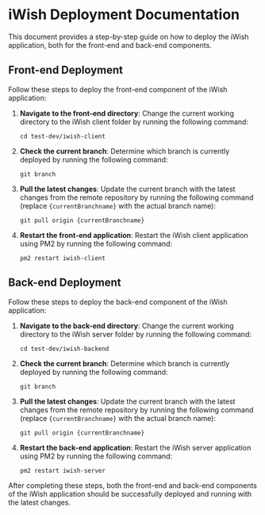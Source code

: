 # iWish Deployment Documentation

This document provides a step-by-step guide on how to deploy the iWish application, both for the front-end and back-end components.

## Front-end Deployment

Follow these steps to deploy the front-end component of the iWish application:

1. **Navigate to the front-end directory**: Change the current working directory to the iWish client folder by running the following command:

   ```
   cd test-dev/iwish-client
   ```

2. **Check the current branch**: Determine which branch is currently deployed by running the following command:

   ```
   git branch
   ```

3. **Pull the latest changes**: Update the current branch with the latest changes from the remote repository by running the following command (replace `{currentBranchname}` with the actual branch name):

   ```
   git pull origin {currentBranchname}
   ```

4. **Restart the front-end application**: Restart the iWish client application using PM2 by running the following command:

   ```
   pm2 restart iwish-client
   ```

## Back-end Deployment

Follow these steps to deploy the back-end component of the iWish application:

1. **Navigate to the back-end directory**: Change the current working directory to the iWish server folder by running the following command:

   ```
   cd test-dev/iwish-backend
   ```

2. **Check the current branch**: Determine which branch is currently deployed by running the following command:

   ```
   git branch
   ```

3. **Pull the latest changes**: Update the current branch with the latest changes from the remote repository by running the following command (replace `{currentBranchname}` with the actual branch name):

   ```
   git pull origin {currentBranchname}
   ```

4. **Restart the back-end application**: Restart the iWish server application using PM2 by running the following command:

   ```
   pm2 restart iwish-server
   ```

After completing these steps, both the front-end and back-end components of the iWish application should be successfully deployed and running with the latest changes.
